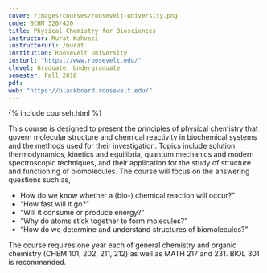 ```yaml
---
cover: /images/courses/roosevelt-university.png
code: BCHM 320/420
title: Physical Chemistry for Biosciences
instructor: Murat Kahveci
instructorurl: /murat
institution: Roosevelt University
insturl: "https://www.roosevelt.edu/"
clevel: Graduate, Undergraduate
semester: Fall 2018
pdf:
web: "https://blackboard.roosevelt.edu/"
---
```

{% include courseh.html %}

This course is designed to present the principles of physical chemistry that govern molecular structure and chemical reactivity in biochemical systems and the methods used for their investigation. Topics include solution thermodynamics, kinetics and equilibria, quantum mechanics and modern spectroscopic techniques, and their application for the study of structure and functioning of biomolecules. The course will focus on the answering questions such as,

* How do we know whether a (bio-) chemical reaction will occur?”
* “How fast will it go?”
* “Will it consume or produce energy?”
* “Why do atoms stick together to form molecules?”
* “How do we determine and understand structures of biomolecules?”

The course requires one year each of general chemistry and organic chemistry (CHEM 101, 202, 211, 212) as well as MATH 217 and 231. BIOL 301 is recommended.